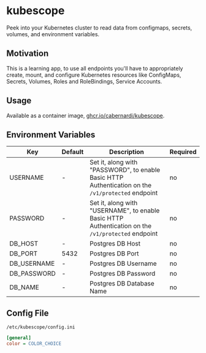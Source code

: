 # kubescope

Peek into your Kubernetes cluster to read data from configmaps, secrets, volumes, and environment variables.

## Motivation

This is a learning app, to use all endpoints you'll have to appropriately create, mount, and configure Kubernetes resources like ConfigMaps, Secrets, Volumes, Roles and RoleBindings, Service Accounts.

## Usage

Available as a container image, [ghcr.io/cabernardi/kubescope](https://github.com/cabernardi/kubescope/pkgs/container/kubescope).

## Environment Variables

Key | Default | Description | Required
--- | ---     | ---         | ---
USERNAME       | - | Set it, along with "PASSWORD", to enable Basic HTTP Authentication on the `/v1/protected` endpoint | no
PASSWORD       | - | Set it, along with "USERNAME", to enable Basic HTTP Authentication on the `/v1/protected` endpoint | no
DB_HOST        | - | Postgres DB Host          | no
DB_PORT        | 5432 | Postgres DB Port       | no
DB_USERNAME    | - | Postgres DB Username      | no
DB_PASSWORD    | - | Postgres DB Password      | no
DB_NAME        | - | Postgres DB Database Name | no


## Config File

`/etc/kubescope/config.ini`

```ini
[general]
color = COLOR_CHOICE
```
